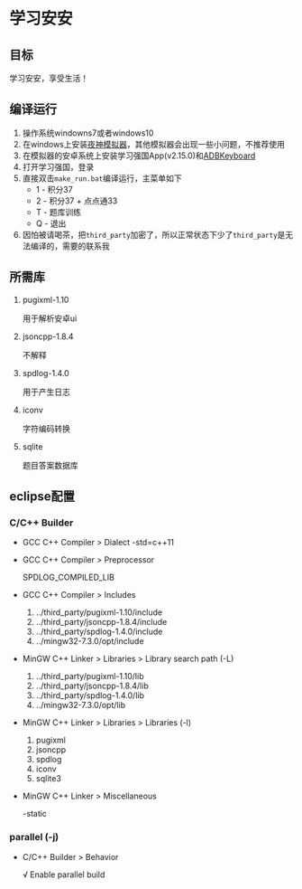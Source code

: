 # 学习安安

## 目标

学习安安，享受生活！

## 编译运行

1. 操作系统windowns7或者windows10
2. 在windows上安装[夜神模拟器](https://www.yeshen.com/)，其他模拟器会出现一些小问题，不推荐使用
3. 在模拟器的安卓系统上安装学习强国App(v2.15.0)和[ADBKeyboard](bin)
4. 打开学习强国，登录
5. 直接双击`make_run.bat`编译运行，主菜单如下
   - 1 - 积分37
   - 2 - 积分37 + 点点通33
   - T - 题库训练
   - Q - 退出
6. 因怕被请喝茶，把`third_party`加密了，所以正常状态下少了`third_party`是无法编译的，需要的联系我

## 所需库

1. pugixml-1.10

   用于解析安卓ui

2. jsoncpp-1.8.4

   不解释

3. spdlog-1.4.0

   用于产生日志

4. iconv

   字符编码转换

5. sqlite

   题目答案数据库

## eclipse配置

### C/C++ Builder

- GCC C++ Compiler > Dialect
  -std=c++11

- GCC C++ Compiler > Preprocessor

  SPDLOG_COMPILED_LIB

- GCC C++ Compiler > Includes

  1. ../third_party/pugixml-1.10/include
  2. ../third_party/jsoncpp-1.8.4/include
  3. ../third_party/spdlog-1.4.0/include
  4. ../mingw32-7.3.0/opt/include

- MinGW C++ Linker > Libraries > Library search path (-L)

  1. ../third_party/pugixml-1.10/lib
  2. ../third_party/jsoncpp-1.8.4/lib
  3. ../third_party/spdlog-1.4.0/lib
  4. ../mingw32-7.3.0/opt/lib

- MinGW C++ Linker > Libraries > Libraries (-l)

  1. pugixml
  2. jsoncpp
  3. spdlog
  4. iconv
  5. sqlite3

- MinGW C++ Linker > Miscellaneous

  -static

### parallel (-j)

- C/C++ Builder > Behavior

  √ Enable parallel build













